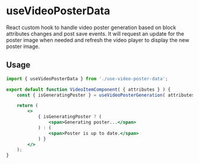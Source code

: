 # useVideoPosterData

React custom hook to handle video poster generation based on block attributes changes and post save events. It will request an update for the poster image when needed and refresh the video player to display the new poster image.

## Usage

```jsx
import { useVideoPosterData } from './use-video-poster-data';

export default function VideoItemComponent( { attributes } ) {
	const { isGeneratingPoster } = useVideoPosterGeneration( attributes );

	return (
		<>
			{ isGeneratingPoster ? (
				<span>Generating poster...</span>
			) : (
				<span>Poster is up to date.</span>
			) }
		</>
	);
}
```
